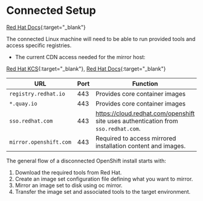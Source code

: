 # Connected Setup

[Red Hat Docs](https://docs.redhat.com/en/documentation/openshift_container_platform/4.17/html/disconnected_environments/mirroring-in-disconnected-environments){:target="_blank"}

The connected Linux machine will need to be able to run provided tools and access specific registries.

  - The current CDN access needed for the mirror host:
  
  [Red Hat KCS](https://access.redhat.com/solutions/4919821){:target="_blank"}, [Red Hat Docs](https://docs.redhat.com/en/documentation/openshift_container_platform/4.17/html/installation_configuration/configuring-firewall#configuring-firewall_configuring-firewall){:target="_blank"}
  
  |URL                    |Port|Function|
  |-                      |-   |-       |
  |`registry.redhat.io`   |443 |Provides core container images |
  |`*.quay.io`            |443 |Provides core container images |
  |`sso.redhat.com`       |443 |https://cloud.redhat.com/openshift site uses authentication from `sso.redhat.com`. |
  |`mirror.openshift.com` |443 |Required to access mirrored installation content and images. |

The general flow of a disconnected OpenShift install starts with: 

1. Download the required tools from Red Hat.
1. Create an image set configuration file defining what you want to mirror.
1. Mirror an image set to disk using oc mirror.
1. Transfer the image set and associated tools to the target environment.

